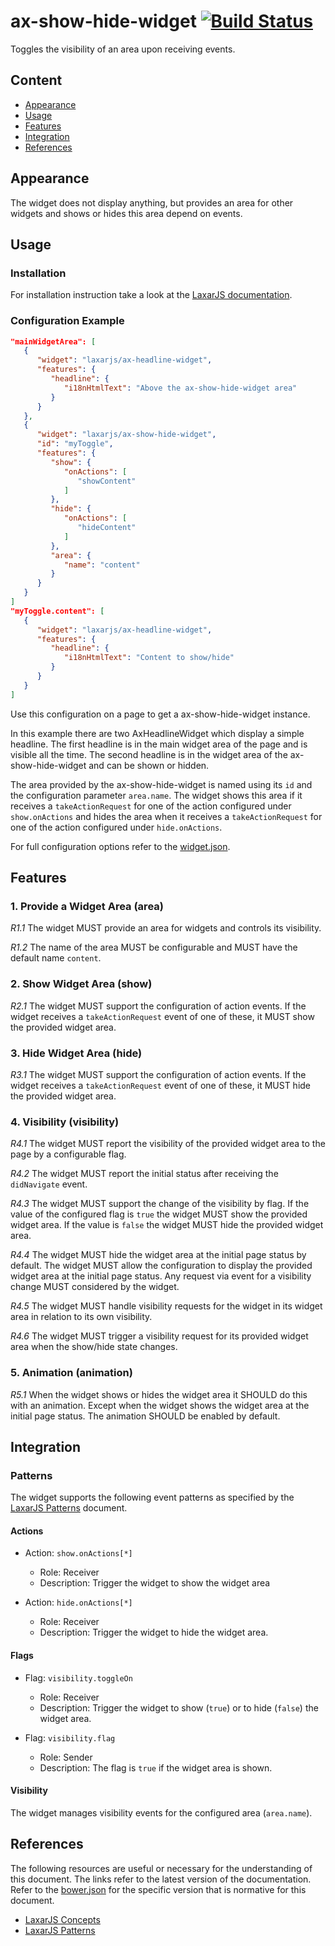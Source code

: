 # ax-show-hide-widget [![Build Status](https://travis-ci.org/LaxarJS/ax-show-hide-widget.svg?branch=master)](https://travis-ci.org/LaxarJS/ax-show-hide-widget)

Toggles the visibility of an area upon receiving events.

## Content
* [Appearance](#appearance)
* [Usage](#usage)
* [Features](#features)
* [Integration](#integration)
* [References](#references)

## Appearance
The widget does not display anything, but provides an area for other widgets and shows or hides this area depend on events.


## Usage
### Installation
For installation instruction take a look at the [LaxarJS documentation](https://github.com/LaxarJS/laxar/blob/master/docs/manuals/installing_widgets.md).

### Configuration Example
```json
"mainWidgetArea": [
   {
      "widget": "laxarjs/ax-headline-widget",
      "features": {
         "headline": {
            "i18nHtmlText": "Above the ax-show-hide-widget area"
         }
      }
   },
   {
      "widget": "laxarjs/ax-show-hide-widget",
      "id": "myToggle",
      "features": {
         "show": {
            "onActions": [
               "showContent"
            ]
         },
         "hide": {
            "onActions": [
               "hideContent"
            ]
         },
         "area": {
            "name": "content"
         }
      }
   }
]
"myToggle.content": [
   {
      "widget": "laxarjs/ax-headline-widget",
      "features": {
         "headline": {
            "i18nHtmlText": "Content to show/hide"
         }
      }
   }
]
```
Use this configuration on a page to get a ax-show-hide-widget instance.

In this example there are two AxHeadlineWidget which display a simple headline.
The first headline is in the main widget area of the page and is visible all the time.
The second headline is in the widget area of the ax-show-hide-widget and can be shown or hidden.

The area provided by the ax-show-hide-widget is named using its `id` and the configuration parameter `area.name`.
The widget shows this area if it receives a `takeActionRequest` for one of the action configured under `show.onActions` and hides the area when it receives a `takeActionRequest` for one of the action configured under `hide.onActions`.

For full configuration options refer to the [widget.json](widget.json).

## Features
### 1. Provide a Widget Area (area)
*R1.1* The widget MUST provide an area for widgets and controls its visibility.

*R1.2* The name of the area MUST be configurable and MUST have the default name `content`.


### 2. Show Widget Area (show)
*R2.1* The widget MUST support the configuration of action events.
If the widget receives a `takeActionRequest` event of one of these, it MUST show the provided widget area.

### 3. Hide Widget Area (hide)
*R3.1* The widget MUST support the configuration of action events.
If the widget receives a `takeActionRequest` event of one of these, it MUST hide the provided widget area.

### 4. Visibility (visibility)
*R4.1* The widget MUST report the visibility of the provided widget area to the page by a configurable flag.

*R4.2* The widget MUST report the initial status after receiving the `didNavigate` event.

*R4.3* The widget MUST support the change of the visibility by flag.
If the value of the configured flag is `true` the widget MUST show the provided widget area.
If the value is `false` the widget MUST hide the provided widget area.

*R4.4* The widget MUST hide the widget area at the initial page status by default.
The widget MUST allow the configuration to display the provided widget area at the initial page status.
Any request via event for a visibility change MUST considered by the widget.

*R4.5* The widget MUST handle visibility requests for the widget in its widget area in relation to its own visibility.

*R4.6* The widget MUST trigger a visibility request for its provided widget area when the show/hide state changes.

### 5. Animation (animation)
*R5.1* When the widget shows or hides the widget area it SHOULD do this with an animation.
Except when the widget shows the widget area at the initial page status.
The animation SHOULD be enabled by default.

## Integration
### Patterns
The widget supports the following event patterns as specified by the [LaxarJS Patterns] document.

#### Actions
* Action: `show.onActions[*]`
   * Role: Receiver
   * Description: Trigger the widget to show the widget area


* Action: `hide.onActions[*]`
   * Role: Receiver
   * Description: Trigger the widget to hide the widget area.


#### Flags
* Flag: `visibility.toggleOn`
   * Role: Receiver
   * Description: Trigger the widget to show (`true`) or to hide (`false`) the widget area.


* Flag: `visibility.flag`
   * Role: Sender
   * Description: The flag is `true` if the widget area is shown.


#### Visibility
The widget manages visibility events for the configured area (`area.name`).

## References
The following resources are useful or necessary for the understanding of this document.
The links refer to the latest version of the documentation.
Refer to the [bower.json](bower.json) for the specific version that is normative for this document.

* [LaxarJS Concepts]
* [LaxarJS Patterns]

[LaxarJS Concepts]: https://github.com/LaxarJS/laxar/blob/master/docs/concepts.md "LaxarJS Concepts"
[LaxarJS Patterns]: https://github.com/LaxarJS/laxar_patterns/blob/master/docs/index.md "LaxarJS Patterns"
